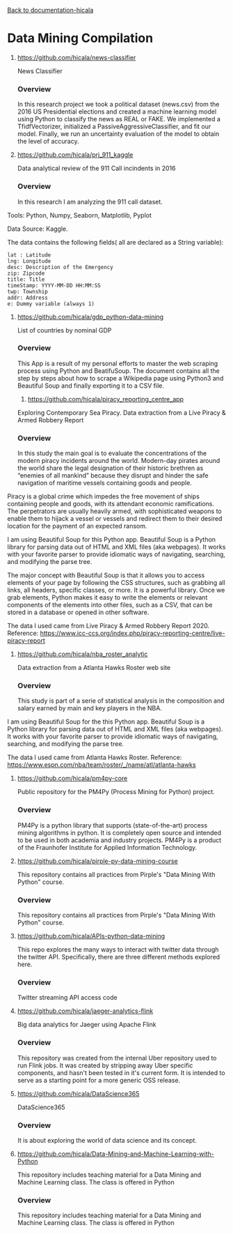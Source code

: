 [Back to documentation-hicala]( https://github.com/hicala/documentation-hicala)

# Data Mining Compilation

1. https://github.com/hicala/news-classifier

   News Classifier

   ### Overview

   In this research project we took a political dataset (news.csv) from the 2016 US Presidential elections and created a machine learning model using Python to classify the news as REAL or FAKE. We implemented a TfidfVectorizer, initialized a PassiveAggressiveClassifier, and fit our model. Finally, we run an uncertainty evaluation of the model to obtain the level of accuracy.

1. https://github.com/hicala/prj_911_kaggle

   Data analytical review of the 911 Call incindents in 2016

   ### Overview

   In this research I am analyzing the 911 call dataset.

Tools: Python, Numpy, Seaborn, Matplotlib, Pyplot

Data Source: Kaggle.

The data contains the following fields( all are declared as a String variable):

    lat : Latitude
    lng: Longitude
    desc: Description of the Emergency
    zip: Zipcode
    title: Title
    timeStamp: YYYY-MM-DD HH:MM:SS
    twp: Township
    addr: Address
    e: Dummy variable (always 1)


1. https://github.com/hicala/gdp_python-data-mining

   List of countries by nominal GDP 

   ### Overview

   This App is a result of my personal efforts to master the web scraping process using Python and BeatifuSoup. The document contains all the step by steps about how to scrape a Wikipedia page using Python3 and Beautiful Soup and finally exporting it to a CSV file.

   1. https://github.com/hicala/piracy_reporting_centre_app

   Exploring Contemporary Sea Piracy. Data extraction from a Live Piracy & Armed Robbery Report 

   ### Overview

   In this study the main goal is to evaluate the concentrations of the modern piracy incidents around the world. Modern-day pirates around the world share the legal designation of their historic brethren as “enemies of all mankind” because they disrupt and hinder the safe navigation of maritime vessels containing goods and people.

Piracy is a global crime which impedes the free movement of ships containing people and goods, with its attendant economic ramifications. The perpetrators are usually heavily armed, with sophisticated weapons to enable them to hijack a vessel or vessels and redirect them to their desired location for the payment of an expected ransom.

I am using Beautiful Soup for this Python app. Beautiful Soup is a Python library for parsing data out of HTML and XML files (aka webpages). It works with your favorite parser to provide idiomatic ways of navigating, searching, and modifying the parse tree.

The major concept with Beautiful Soup is that it allows you to access elements of your page by following the CSS structures, such as grabbing all links, all headers, specific classes, or more. It is a powerful library. Once we grab elements, Python makes it easy to write the elements or relevant components of the elements into other files, such as a CSV, that can be stored in a database or opened in other software.

The data I used came from Live Piracy & Armed Robbery Report 2020. Reference: https://www.icc-ccs.org/index.php/piracy-reporting-centre/live-piracy-report

1. https://github.com/hicala/nba_roster_analytic

   Data extraction from a Atlanta Hawks Roster web site 

   ### Overview

   This study is part of a serie of statistical analysis in the composition and salary earned by main and key players in the NBA.

I am using Beautiful Soup for the this Python app. Beautiful Soup is a Python library for parsing data out of HTML and XML files (aka webpages). It works with your favorite parser to provide idiomatic ways of navigating, searching, and modifying the parse tree.

The data I used came from Atlanta Hawks Roster. Reference: https://www.espn.com/nba/team/roster/_/name/atl/atlanta-hawks

1. https://github.com/hicala/pm4py-core

   Public repository for the PM4Py (Process Mining for Python) project. 

   ### Overview

   PM4Py is a python library that supports (state-of-the-art) process mining algorithms in python. It is completely open source and intended to be used in both academia and industry projects. PM4Py is a product of the Fraunhofer Institute for Applied Information Technology.

1. https://github.com/hicala/pirple-py-data-mining-course

   This repository contains all practices from Pirple's "Data Mining With Python" course. 

   ### Overview

   This repository contains all practices from Pirple's "Data Mining With Python" course.

1. https://github.com/hicala/APIs-python-data-mining

   This repo explores the many ways to interact with twitter data through the twitter API. Specifically, there are three different methods explored here. 

   ### Overview

   Twitter streaming API access code

1. https://github.com/hicala/jaeger-analytics-flink

   Big data analytics for Jaeger using Apache Flink 

   ### Overview

   This repository was created from the internal Uber repository used to run Flink jobs. It was created by stripping away Uber specific components, and hasn't been tested in it's current form. It is intended to serve as a starting point for a more generic OSS release.

1. https://github.com/hicala/DataScience365

   DataScience365 

   ### Overview

   It is about exploring the world of data science and its concept.

1. https://github.com/hicala/Data-Mining-and-Machine-Learning-with-Python

   This repository includes teaching material for a Data Mining and Machine Learning class. The class is offered in Python 

   ### Overview

   This repository includes teaching material for a Data Mining and Machine Learning class. The class is offered in Python
